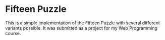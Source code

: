 # Fifteen Puzzle

This is a simple implementation of the Fifteen Puzzle with several different variants possible. It was submitted as a project for my Web Programming course.